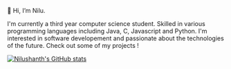 👋  Hi, I’m Nilu.

<!---
nilu-t/nilu-t is a ✨ special ✨ repository because its `README.md` (this file) appears on your GitHub profile.
You can click the Preview link to take a look at your changes.

- 👀 I’m interested in ...
- 🌱 I’m currently learning ...
- 💞️ I’m looking to collaborate on ...
- 📫 How to reach me ...
--->

I'm currently a third year computer science student. Skilled in various programming languages including Java, C, Javascript and Python. I'm interested in software developement and passionate about the technologies of the future. Check out some of my projects !

[![Nilushanth's GitHub stats](https://github-readme-stats.vercel.app/api?username=nilu-t)](https://github.com/anuraghazra/github-readme-stats)
